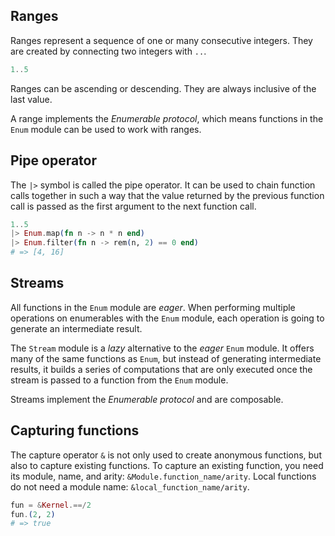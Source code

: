 ## Ranges

Ranges represent a sequence of one or many consecutive integers. They are created by connecting two integers with `..`.

```elixir
1..5
```

Ranges can be ascending or descending. They are always inclusive of the last value.

A range implements the _Enumerable protocol_, which means functions in the `Enum` module can be used to work with ranges.

## Pipe operator

The `|>` symbol is called the pipe operator. It can be used to chain function calls together in such a way that the value returned by the previous function call is passed as the first argument to the next function call.

```elixir
1..5
|> Enum.map(fn n -> n * n end)
|> Enum.filter(fn n -> rem(n, 2) == 0 end)
# => [4, 16]
```

## Streams

All functions in the `Enum` module are _eager_. When performing multiple operations on enumerables with the `Enum` module, each operation is going to generate an intermediate result.

The `Stream` module is a _lazy_ alternative to the _eager_ `Enum` module. It offers many of the same functions as `Enum`, but instead of generating intermediate results, it builds a series of computations that are only executed once the stream is passed to a function from the `Enum` module.

Streams implement the _Enumerable protocol_ and are composable.

## Capturing functions

The capture operator `&` is not only used to create anonymous functions, but also to capture existing functions. To capture an existing function, you need its module, name, and arity: `&Module.function_name/arity`. Local functions do not need a module name: `&local_function_name/arity`.

```elixir
fun = &Kernel.==/2
fun.(2, 2)
# => true
```
